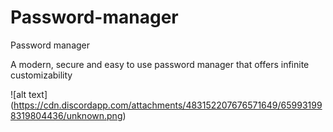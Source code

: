 # Password-manager
Password manager

A modern, secure and easy to use password manager that offers infinite customizability

![alt text] (https://cdn.discordapp.com/attachments/483152207676571649/659931998319804436/unknown.png)
